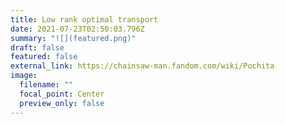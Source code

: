 ```yaml
---
title: Low rank optimal transport
date: 2021-07-23T02:50:03.796Z
summary: "![](featured.png)"
draft: false
featured: false
external_link: https://chainsaw-man.fandom.com/wiki/Pochita
image:
  filename: ""
  focal_point: Center
  preview_only: false
---
```

